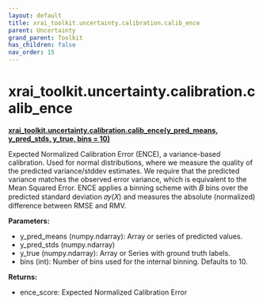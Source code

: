 ```yaml
---
layout: default
title: xrai_toolkit.uncertainty.calibration.calib_ence
parent: Uncertainty
grand_parent: Toolkit
has_children: false
nav_order: 15
---
```


# xrai_toolkit.uncertainty.calibration.calib_ence
**[xrai_toolkit.uncertainty.calibration.calib_ence(y_pred_means, y_pred_stds, y_true, bins = 10)](https://github.com/gaberamolete/xrai_toolkit/blob/main/uncertainty/calibration.py)**


Expected Normalized Calibration Error (ENCE), a variance-based calibration. Used for normal distributions, where we measure the quality of the predicted variance/stddev estimates. We require that the predicted variance matches the observed error variance, which is equivalent to the Mean Squared Error. ENCE applies a binning scheme with  𝐵 bins over the predicted standard deviation  𝜎𝑦(𝑋) and measures the absolute (normalized) difference between RMSE and RMV.


**Parameters:**
- y_pred_means (numpy.ndarray): Array or series of predicted values.
- y_pred_stds (numpy.ndarray)
- y_true (numpy.ndarray): Array or Series with ground truth labels.
- bins (int): Number of bins used for the internal binning. Defaults to 10.


**Returns:**
- ence_score: Expected Normalized Calibration Error

